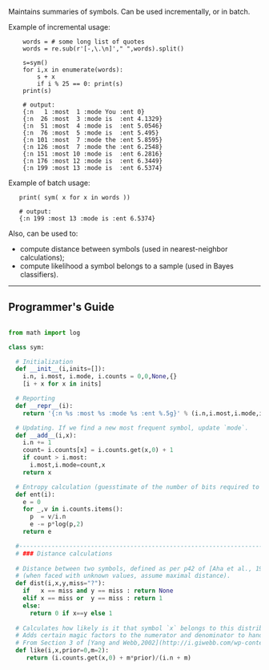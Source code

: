 Maintains summaries of symbols. Can be used incrementally, or in batch.

Example of incremental usage:

        words = # some long list of quotes
        words = re.sub(r'[-,\.\n]'," ",words).split()

        s=sym()
        for i,x in enumerate(words):
            s + x
            if i % 25 == 0: print(s) 
        print(s)

        # output:
        {:n   1 :most  1 :mode You :ent 0}
        {:n  26 :most  3 :mode is  :ent 4.1329}
        {:n  51 :most  4 :mode is  :ent 5.0546}
        {:n  76 :most  5 :mode is  :ent 5.495}
        {:n 101 :most  7 :mode the :ent 5.8595}
        {:n 126 :most  7 :mode the :ent 6.2548}
        {:n 151 :most 10 :mode is  :ent 6.2816}
        {:n 176 :most 12 :mode is  :ent 6.3449}
        {:n 199 :most 13 :mode is  :ent 6.5374}

Example of batch usage:

       print( sym( x for x in words ))

       # output:
       {:n 199 :most 13 :mode is :ent 6.5374}

Also, can be used to:

- compute distance between symbols (used in nearest-neighbor calculations);
- compute likelihood a symbol belongs to a sample (used in Bayes classifiers).

____

## Programmer's Guide
```python

from math import log

class sym:

  # Initialization
  def __init__(i,inits=[]):
    i.n, i.most, i.mode, i.counts = 0,0,None,{}
    [i + x for x in inits]

  # Reporting
  def __repr__(i):
    return '{:n %s :most %s :mode %s :ent %.5g}' % (i.n,i.most,i.mode,i.ent())

  # Updating. If we find a new most frequent symbol, update `mode`.
  def __add__(i,x):
    i.n += 1
    count= i.counts[x] = i.counts.get(x,0) + 1
    if count > i.most:
      i.most,i.mode=count,x
    return x

  # Entropy calculation (guesstimate of the number of bits required to encode this distribution).
  def ent(i):
    e = 0
    for _,v in i.counts.items():
      p  = v/i.n
      e -= p*log(p,2)
    return e

  #----------------------------------------------------------------------------
  # ### Distance calculations
  
  # Distance between two symbols, defined as per p42 of [Aha et al., 1991](https://goo.gl/2722eJ)
  # (when faced with unknown values, assume maximal distance).
  def dist(i,x,y,miss="?"):
    if   x == miss and y == miss : return None
    elif x == miss or  y == miss : return 1
    else:
      return 0 if x==y else 1
  
  # Calculates how likely is it that symbol `x` belongs to this distribution (used in Bayes classifiers).
  # Adds certain magic factors to the numerator and denominator to handle low frequency events.
  # From Section 3 of [Yang and Webb,2002](http://i.giwebb.com/wp-content/papercite-data/pdf/YangWebb02b.pdf).
  def like(i,x,prior=0,m=2):
     return (i.counts.get(x,0) + m*prior)/(i.n + m)   
 
```

